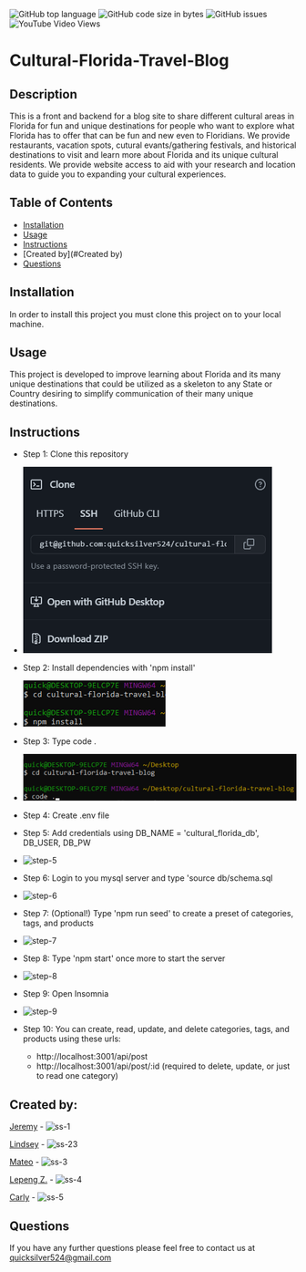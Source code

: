![GitHub top language](https://img.shields.io/github/languages/top/quicksilver524/cultural-florida-travel-blog)
![GitHub code size in bytes](https://img.shields.io/github/languages/code-size/quicksilver524/cultural-florida-travel-blog)
![GitHub issues](https://img.shields.io/github/issues/quicksilver524/cultural-florida-travel-blog)
![YouTube Video Views](https://img.shields.io/youtube/views/)

# Cultural-Florida-Travel-Blog

## Description

This is a front and backend for a blog site to share different cultural areas in Florida for fun and unique destinations for people who want to explore what Florida has to offer that can be fun and new even to Floridians. We provide restaurants, vacation spots, cutural evants/gathering festivals, and historical destinations to visit and learn more about Florida and its unique cultural residents. We provide website access to aid with your research and location data to guide you to expanding your cultural experiences.

## Table of Contents

- [Installation](#installation)
- [Usage](#usage)
- [Instructions](#instructions)
- [Created by](#Created by)
- [Questions](#questions)

## Installation

In order to install this project you must clone this project on to your local machine.

## Usage

This project is developed to improve learning about Florida and its many unique destinations that could be utilized as a skeleton to any State or Country desiring to simplify communication of their many unique destinations.

## Instructions

- Step 1: Clone this repository

* ![step-1](images/step-1.png)

- Step 2: Install dependencies with 'npm install'

* ![step-2](images/step-2.png)

- Step 3: Type code .

* ![step-3](images/step-3.png)

- Step 4: Create .env file

- Step 5: Add credentials using DB_NAME = 'cultural_florida_db', DB_USER, DB_PW

* ![step-5](images/step-5.png)

- Step 6: Login to you mysql server and type 'source db/schema.sql

* ![step-6](images/step-6.png)

- Step 7: (Optional!) Type 'npm run seed' to create a preset of categories, tags, and products

* ![step-7](images/step-7.png)

- Step 8: Type 'npm start' once more to start the server

* ![step-8](images/step-8.png)

- Step 9: Open Insomnia

* ![step-9](images/step-9.png)

* Step 10: You can create, read, update, and delete categories, tags, and products using these urls:
  - http://localhost:3001/api/post
  - http://localhost:3001/api/post/:id (required to delete, update, or just to read one category)

## Created by: 

  [Jeremy](https://github.com/quicksilver524) - ![ss-1](images/ss-1.png)

  [Lindsey](https://github.com/LindseyHsiao) - ![ss-23](images/ss-2.png)

  [Mateo](https://github.com/MateoCapx) - ![ss-3](images/ss-3.png)

  [Lepeng Z.](https://github.com/goforward-z) - ![ss-4](images/ss-4.png)

  [Carly](https://github.com/cdonais) - ![ss-5](images/ss-5.png)
  
  ## Questions

If you have any further questions please feel free to contact us at [quicksilver524@gmail.com](quicksilver524@gmail.com)
